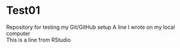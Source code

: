 # Test01
Repository for testing my Git/GitHub setup
A line I wrote on my local computer  
This is a line from RStudio